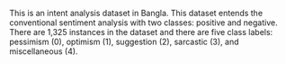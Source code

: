 This is an intent analysis dataset in Bangla. 
This dataset entends the conventional sentiment analysis with two classes: positive and negative. 
There are 1,325 instances in the dataset and there are five class labels: pessimism (0), optimism (1), suggestion (2), sarcastic (3), and miscellaneous (4).
